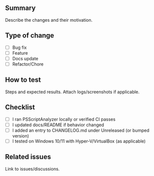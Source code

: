 ## Summary
Describe the changes and their motivation.

## Type of change
- [ ] Bug fix
- [ ] Feature
- [ ] Docs update
- [ ] Refactor/Chore

## How to test
Steps and expected results. Attach logs/screenshots if applicable.

## Checklist
- [ ] I ran PSScriptAnalyzer locally or verified CI passes
- [ ] I updated docs/README if behavior changed
- [ ] I added an entry to CHANGELOG.md under Unreleased (or bumped version)
- [ ] I tested on Windows 10/11 with Hyper‑V/VirtualBox (as applicable)

## Related issues
Link to issues/discussions.
